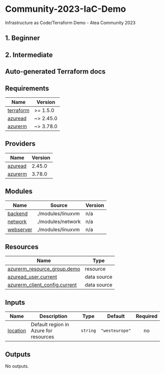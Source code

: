 # Community-2023-IaC-Demo
Infrastructure as Code/Terraform Demo - Atea Community 2023

## 1. Beginner

## 2. Intermediate

## Auto-generated Terraform docs
<!-- BEGIN_TF_DOCS -->
## Requirements

| Name | Version |
|------|---------|
| <a name="requirement_terraform"></a> [terraform](#requirement\_terraform) | >= 1.5.0 |
| <a name="requirement_azuread"></a> [azuread](#requirement\_azuread) | ~> 2.45.0 |
| <a name="requirement_azurerm"></a> [azurerm](#requirement\_azurerm) | ~> 3.78.0 |

## Providers

| Name | Version |
|------|---------|
| <a name="provider_azuread"></a> [azuread](#provider\_azuread) | 2.45.0 |
| <a name="provider_azurerm"></a> [azurerm](#provider\_azurerm) | 3.78.0 |

## Modules

| Name | Source | Version |
|------|--------|---------|
| <a name="module_backend"></a> [backend](#module\_backend) | ./modules/linuxvm | n/a |
| <a name="module_network"></a> [network](#module\_network) | ./modules/network | n/a |
| <a name="module_webserver"></a> [webserver](#module\_webserver) | ./modules/linuxvm | n/a |

## Resources

| Name | Type |
|------|------|
| [azurerm_resource_group.demo](https://registry.terraform.io/providers/hashicorp/azurerm/latest/docs/resources/resource_group) | resource |
| [azuread_user.current](https://registry.terraform.io/providers/hashicorp/azuread/latest/docs/data-sources/user) | data source |
| [azurerm_client_config.current](https://registry.terraform.io/providers/hashicorp/azurerm/latest/docs/data-sources/client_config) | data source |

## Inputs

| Name | Description | Type | Default | Required |
|------|-------------|------|---------|:--------:|
| <a name="input_location"></a> [location](#input\_location) | Default region in Azure for resources | `string` | `"westeurope"` | no |

## Outputs

No outputs.
<!-- END_TF_DOCS -->
